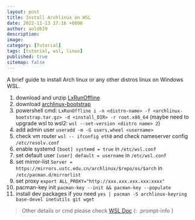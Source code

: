 ```yaml
---
layout: post
title: Install Archlinux on WSL
date: 2022-11-13 17:16 +0800
author: aold619
description:
image:
category: [Tutorial]
tags: [tutorial, wsl, linux]
published: true
sitemap: false
---
```


A brief guide to install Arch linux or any other distros linux on Windows WSL.

1. download and unzip [LxRunOffline](https://github.com/DDoSolitary/LxRunOffline/releases)
2. download [archlinux-bootstrap](https://archlinux.org/download/)
3. powershell cmd: `LxRunOffline i -n <distro-name> -f <archlinux-bootstrap.tar.gz> -d <install_DIR> -r root.x86_64` (maybe need to upgrade wsl to wsl2: `wsl --set-version <distro name> 2`)
4. add admin user `useradd -m -G users,wheel <username>`
5. check vm router `wsl -- ifconfig eth0` and check nameserver config `/etc/resolv.conf`
6. enable systemd `[boot] systemd = true` in `/etc/wsl.conf`
7. set default user `[user] default = username` in `/etc/wsl.conf`
8. set mirror-list `Server = https://mirrors.ustc.edu.cn/archlinux/$repo/os/$arch` in `/etc/pacman.d/mirrorlist`
9. set proxy `export ALL_PROXY="http://xxx.xxx.xxx.xxx:xxxx"`
10. pacman-key init `pacman-key --init && pacman-key --populate`
11. install dev packages if you need `yes | pacman -S archlinux-keyring base-devel inetutils git wget`

> Other details or cmd please check [WSL Doc](https://learn.microsoft.com/en-us/windows/wsl/)
{: .prompt-info }
